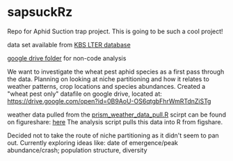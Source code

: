 # sapsuckRz
Repo for Aphid Suction trap project.
This is going to be such a cool project!

data set available from [KBS LTER database](http://lter.kbs.msu.edu/datatables/122)

[google drive folder](https://drive.google.com/drive/folders/0B7EmIF4p0bakV01yanpHSHFYYzA?usp=sharing) for non-code analysis

We want to investigate the wheat pest aphid species as a first pass through the data. Planning on looking at niche partitioning and how it relates to weather patterns, crop locations and species abundances. Created a "wheat pest only" datafile on google drive, located at: https://drive.google.com/open?id=0B9AoU-OS6qtgbFhrWmRTdnZiSTg

weather data pulled from the [prism_weather_data_pull.R](https://github.com/ReproducibleQM/sapsuckRz/blob/master/prism_weather_data_pull.R) scirpt can be found on figureshare: [here](https://figshare.com/articles/weather_data_csv/5012747)
The analysis script pulls this data into R from figshare.

Decided not to take the route of niche partitioning as it didn't seem to pan out.
Currently exploring ideas like: date of emergence/peak abundance/crash; population structure, diversity
